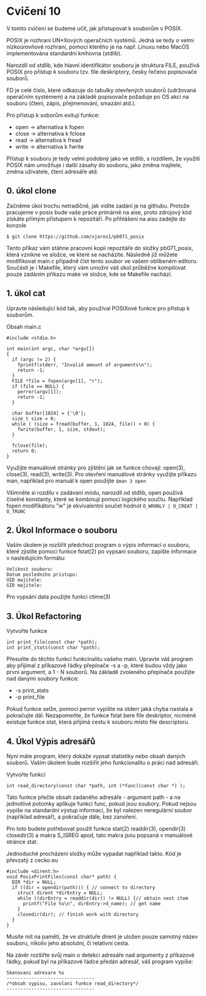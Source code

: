 # Cvičení 10
V tomto cvičení se budeme učit, jak přistupovat k souborům v POSIX.

POSIX je rozhraní UN*Xových operačních systémů. Jedná se tedy o velmi nízkoúrovňové rozhraní, pomocí kterého je na např. Linuxu nebo MacOS implementována standardní knihovna (stdlib).

Narozdíl od stdlib, kde hlavní identifikátor souboru je struktura FILE, používá POSIX pro přístup k souboru tzv. file deskriptory, česky řečeno popisovače souborů. 

FD je celé číslo, které odkazuje do tabulky otevřených souborů (udržovaná operačním systémem) a na základě popisovače požaduje po OS akci na souboru (čtení, zápis, přejmenování, smazání atd.).


Pro přístup k soborům exitují funkce:
* open -> alternativa k fopen
* close -> alternativa k fclose
* read -> alternativa k fread
* write -> alternativa k fwrite

Přístup k souboru je tedy velmi podobný jako ve stdlib, s rozdílem, že využití POSIX nám umožňuje i další zásahy do souboru, jako změna majitele, změna uživatele, čtení adresáře atd.

## 0. úkol clone
Začněme úkol trochu netradičně, jak vidíte zadání je na githubu. Protože pracujeme v posix bude vaše práce primárně na aise, proto zdrojový kód získáte přímým přístupem k repozitáři. Po přihlášení na aisu zadejte do konzole

```$ git clone https://github.com/xjaros1/pb071_posix```

Tento příkaz vám stáhne pracovní kopii repozitáře do složky pb071_posix, která vznikne ve složce, ve které se nacházíte.
Následně již můžete modifikovat main.c případně číst tento soubor ve vašem oblíbeném editoru.
Součástí je i Makefile, který vám umožní váš úkol průběžne kompilovat pouze zadáním příkazu make ve složce, kde se Makefile nachází.

## 1. úkol cat
Upravte následující kód tak, aby používal POSIXové funkce pro přístup k souborům.

Obsah main.c
```{C}
#include <stdio.h>

int main(int argc, char *argv[])
{
  if (argc != 2) {
    fprintf(stderr, "Invalid amount of arguments\n");
    return -1;
  }
  FILE *file = fopen(argv[1], "r");
  if (file == NULL) {
    perror(argv[1]);
    return -1;
  }
  
  char buffer[1024] = {'\0'};
  size_t size = 0;
  while ( (size = fread(buffer, 1, 1024, file)) > 0) {
    fwrite(buffer, 1, size, stdout);
  }
  
  fclose(file);
  return 0;
}
```
Využijte manuálové stránky pro zjištění jak se funkce chovají:
open(3), close(3), read(3), write(3). 
Pro otevření manuálové stránky využijte příkazu man, například pro manuál k open použijte
```$man 3 open```

Všimněte si rozdílu v zadávaní módu, narozdíl od stdlib, open použivá číselné konstanty, které se kombinují pomocí logického součtu. Například fopen modifikátoru "w" je ekvivalentní součet hodnot ```O_WRONLY | O_CREAT | O_TRUNC```

## 2. Úkol Informace o souboru
Vaším úkolem je rozšířit předchozí program o výpis informací o souboru, které zjistíte pomocí funkce fstat(2)
po vypsaní souboru, zapište informace v nasledujícím formátu:
```
Velikost souboru: 
Datum posledniho pristupu:
UID majitele:
GID majitele:
```
Pro vypsání data použijte funkci ctime(3)

## 3. Úkol Refactoring
Vytvořte funkce
```
int print_file(const char *path);
int print_stats(const char *path);
```
Přesuňte do těchto funkcí funkcinalitu vašeho main.
Upravte váš program aby přijímal z příkazové řádky přepínače -s a -p, které budou vždy jako první argument, a 1 - N souborů.
Na základě zvoleného přepínače použijte nad danými soubory funkce:
* -s print_stats
* -p print_file

Pokud funkce selže, pomocí perror vypište na stderr jaká chyba nastala a pokračujte dál. Nezapomeňte, že funkce fstat bere file deskriptor, nicméně existuje funkce stat, která přijímá cestu k souboru místo file descriptoru.

## 4. Úkol Výpis adresářů
Nyní máte program, který dokáže vypsat statistiky nebo obsah daných souborů. Vaším úkolem bude rozšířit jeho funkcionalitu o práci nad adresáři.

Vytvořte funkci
```
int read_directory(const char *path, int (*func)(const char *) );
```
Tato funkce přečte obsah zadaného adresáře - argument path - a na jednotlivé potomky aplikuje funkci func, pokud jsou soubory.
Pokud nejsou vypíše na standardní výstup informaci, že byl nalezen neregulární soubor (například adresář), a pokračuje dále, bez zanoření.

Pro toto budete potřebovat použít funkce stat(2) readdir(3), opendir(3) closedir(3) a makra S_ISREG apod, tato makra jsou popsaná v manuálové stránce stat.

Jednoduché procházení složky může vypadat například takto.
Kód je převzatý z cecko.eu
```{C}
#include <dirent.h>
void PosixPrintFiles(const char* path) {
  DIR *dir = NULL;     
  if ((dir = opendir(path))) { // connect to directory
    struct dirent *dirEntry = NULL;
    while ((dirEntry = readdir(dir)) != NULL) {// obtain next item 
      printf("File %s\n", dirEntry->d_name); // get name 
    }
    closedir(dir); // finish work with directory
  }
} 
```
Musíte mít na paměti, že ve struktuře dirent je uložen pouze samotný název souboru, nikoliv jeho absolutní, či relativní cesta.

Na závěr rozšiřte svůj main o detekci adresáře nad argumenty z příkazové řádky, pokud byl na příkazové řádce předán adresář, váš program vypíše:
```
Skenovani adresare %s
--------------------------------
/*obsah vypisu, zavolani funkce read_directory*/
--------------------------------
```
